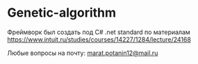 # Genetic-algorithm
Фреймворк был создать под C# .net standard по материалам https://www.intuit.ru/studies/courses/14227/1284/lecture/24168

Любые вопросы на почту: marat.potanin12@mail.ru
